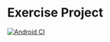# Exercise Project
[![Android CI](https://github.com/rrfadilah/Exercise-Project/actions/workflows/ci.yml/badge.svg?branch=rizkyfadilah)](https://github.com/rrfadilah/Exercise-Project/actions/workflows/ci.yml)

